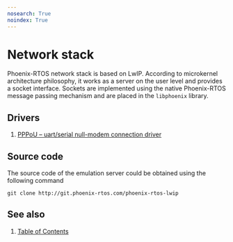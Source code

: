 ```yaml
---
nosearch: True
noindex: True
---
```


# Network stack

Phoenix-RTOS network stack is based on LwIP. According to microkernel architecture philosophy, it works as a server on
the user level and provides a socket interface. Sockets are implemented using the native Phoenix-RTOS message passing
mechanism and are placed in the `libphoenix` library.

## Drivers

1. [PPPoU – uart/serial null-modem connection driver](lwip-pppou.md)

## Source code

The source code of the emulation server could be obtained using the following command

```console
git clone http://git.phoenix-rtos.com/phoenix-rtos-lwip
```

## See also

1. [Table of Contents](../README.md)
